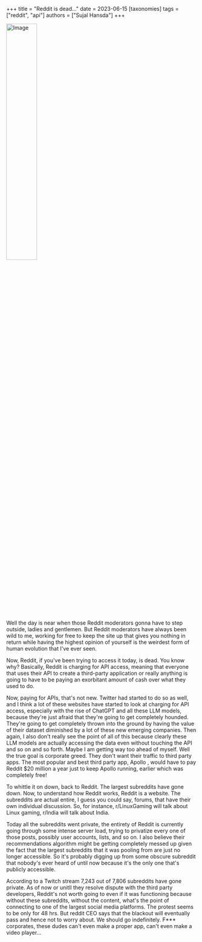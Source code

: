 +++
title = "Reddit is dead..."
date = 2023-06-15
[taxonomies]
tags = ["reddit", "api"]
authors = ["Sujal Hansda"] 
+++
<!-- ![apollo-logo](https://www.pngitem.com/pimgs/b/543-5439256_reddit-icon-png.png 'apollo-logo') -->
<img src="https://www.pngitem.com/pimgs/b/543-5439256_reddit-icon-png.png" alt="Image" style="width: 40%;">

Well the day is near when those Reddit moderators gonna have to step outside, ladies and gentlemen. But Reddit moderators have always been wild to me, working for free to keep the site up that gives you nothing in return while having the highest opinion of yourself is the weirdest form of human evolution that I've ever seen.

Now, Reddit, if you've been trying to access it today, is dead. You know why? Basically, Reddit is charging for API access, meaning that everyone that uses their API to create a third-party application or really anything is going to have to be paying an exorbitant amount of cash over what they used to do.

Now, paying for APIs, that's not new. Twitter had started to do so as well, and I think a lot of these websites have started to look at charging for API access, especially with the rise of ChatGPT and all these LLM models, because they're just afraid that they're going to get completely hounded. They're going to get completely thrown into the ground by having the value of their dataset diminished by a lot of these new emerging companies. Then again, I also don't really see the point of all of this because clearly these LLM models are actually accessing the data even without touching the API and so on and so forth. Maybe I am getting way too ahead of myself. Well the true goal is corporate greed.
They don't want their traffic to third party apps. The most popular and best third party app, Apollo , would have to pay Reddit $20 million a year just to keep Apollo running, earlier which was completely free!


To whittle it on down, back to Reddit. The largest subreddits have gone down. Now, to understand how Reddit works, Reddit is a website. The subreddits are actual entire, I guess you could say, forums, that have their own individual discussion. So, for instance, r/LinuxGaming will talk about Linux gaming, r/India will talk about India.

Today all the subreddits went private, the entirety of Reddit is currently going through some intense server load, trying to privatize every one of those posts, possibly user accounts, lists, and so on. I also believe their recommendations algorithm might be getting completely messed up given the fact that the largest subreddits that it was pooling from are just no longer accessible. So it's probably digging up from some obscure subreddit that nobody's ever heard of until now because it's the only one that's publicly accessible.

According to a Twitch stream 7,243 out of 7,806 subreddits have gone private. As of now or unitll they resolve dispute with the third party developers, Reddit's not worth going to even if it was functioning because without these subreddits, without the content, what's the point of connecting to one of the largest social media platforms. The protest seems to be only for 48 hrs. But reddit CEO says that the blackout will eventually pass and hence not to worry about. We should go indefinitely. F*** corporates, these dudes can't even make a proper app, can't even make a video player...



